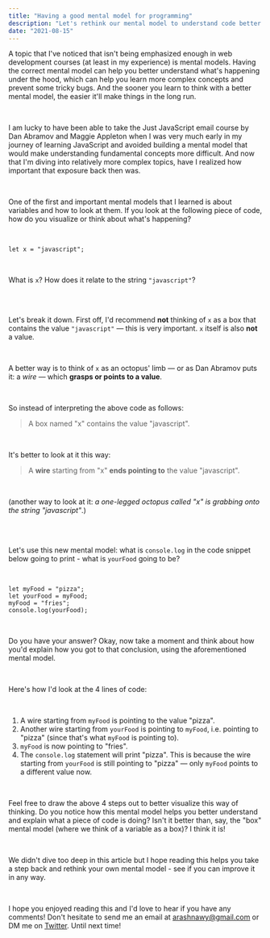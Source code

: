 ```yaml
---
title: "Having a good mental model for programming"
description: "Let's rethink our mental model to understand code better."
date: "2021-08-15"
---
```


A topic that I've noticed that isn't being emphasized enough in web development courses (at least in my experience) is mental models. Having the correct mental model can help you better understand what's happening under the hood, which can help you learn more complex concepts and prevent some tricky bugs. And the sooner you learn to think with a better mental model, the easier it'll make things in the long run.

<br />

I am lucky to have been able to take the Just JavaScript email course by Dan Abramov and Maggie Appleton when I was very much early in my journey of learning JavaScript and avoided building a mental model that would make understanding fundamental concepts more difficult. And now that I'm diving into relatively more complex topics, have I realized how important that exposure back then was.

<br />

One of the first and important mental models that I learned is about variables and how to look at them. If you look at the following piece of code, how do you visualize or think about what's happening?

<br />

```
let x = "javascript";
```

<br />

What is `x`? How does it relate to the string `"javascript"`?

<br />
<br />

Let's break it down. First off, I'd recommend **not** thinking of `x` as a box that contains the value `"javascript"` — this is very important. `x` itself is also **not** a value.

<br />

A better way is to think of `x` as an octopus' limb — or as Dan Abramov puts it: a *wire* — which **grasps or points to a value**.

<br />

So instead of interpreting the above code as follows:

> A box named "x" contains the value "javascript".

<br />

It's better to look at it this way:

> A **wire** starting from "x" **ends pointing to** the value "javascript".

<br />

(another way to look at it: *a one-legged octopus called "x" is grabbing onto the string "javascript"*.)

<br />
<br />

Let's use this new mental model: what is `console.log` in the code snippet below going to print - what is `yourFood` going to be?

<br />

```
let myFood = "pizza";
let yourFood = myFood;
myFood = "fries";
console.log(yourFood);
```
<br />

Do you have your answer? Okay, now take a moment and think about how you'd explain how you got to that conclusion, using the aforementioned mental model.

<br />

Here's how I'd look at the 4 lines of code:

<br />

1. <span>A wire starting from `myFood` is pointing to the value "pizza".</span>
2. <span>Another wire starting from `yourFood` is pointing to `myFood`, i.e. pointing to "pizza" (since that's what `myFood` is pointing to).</span>
3. <span>`myFood` is now pointing to "fries".</span>
4. <span>The `console.log` statement will print "pizza". This is because the wire starting from `yourFood` is still pointing to "pizza" — only `myFood` points to a different value now.</span>

<br />

Feel free to draw the above 4 steps out to better visualize this way of thinking. Do you notice how this mental model helps you better understand and explain what a piece of code is doing? Isn't it better than, say, the "box" mental model (where we think of a variable as a box)? I think it is!

<br />

We didn't dive too deep in this article but I hope reading this helps you take a step back and rethink your own mental model - see if you can improve it in any way.

<br />

I hope you enjoyed reading this and I'd love to hear if you have any comments! Don't hesitate to send me an email at <u>arashnawy@gmail.com</u> or DM me on <u>[Twitter](https://twitter.com/arash11gt)</u>. Until next time!
